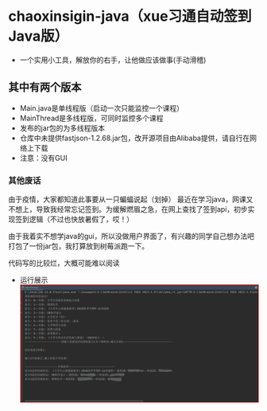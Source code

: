 # chaoxinsigin-java（xue习通自动签到Java版）
* 一个实用小工具，解放你的右手，让他做应该做事(手动滑稽)
## 其中有两个版本
 * Main.java是单线程版（启动一次只能监控一个课程）
 * MainThread是多线程版，可同时监控多个课程
 * 发布的jar包的为多线程版本
 * 仓库中未提供fastjson-1.2.68.jar包，改开源项目由Alibaba提供，请自行在网络上下载
 * 注意：没有GUI

### 其他废话
  由于疫情，大家都知道此事要从一只蝙蝠说起（划掉）
  最近在学习java，网课又不想上，导致我经常忘记签到。为缓解燃眉之急，在网上查找了签到api，初步实现签到逻辑（不过也快放暑假了，哎！）
  
  由于我着实不想学java的gui，所以没做用户界面了，有兴趣的同学自己想办法吧
  打包了一份jar包，我打算放到树莓派跑一下。
  
  
代码写的比较烂，大概可能难以阅读
* 运行展示
![Image of run](https://github.com/laoxinH/chaoxinsigin-java/blob/master/run.png)
